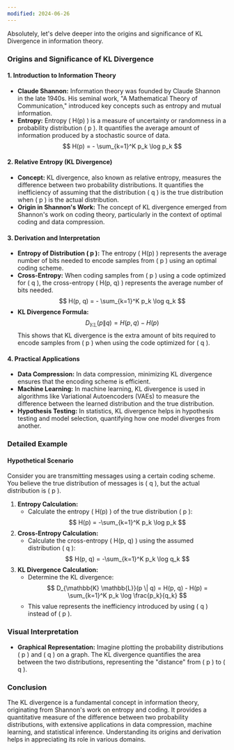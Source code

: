 ```yaml
---
modified: 2024-06-26
---
```

Absolutely, let's delve deeper into the origins and significance of KL Divergence in information theory.

### Origins and Significance of KL Divergence

#### 1. **Introduction to Information Theory**
- **Claude Shannon:** Information theory was founded by Claude Shannon in the late 1940s. His seminal work, "A Mathematical Theory of Communication," introduced key concepts such as entropy and mutual information.
- **Entropy:** Entropy \( H(p) \) is a measure of uncertainty or randomness in a probability distribution \( p \). It quantifies the average amount of information produced by a stochastic source of data.
  $$
  H(p) = - \sum_{k=1}^K p_k \log p_k
  $$

#### 2. **Relative Entropy (KL Divergence)**
- **Concept:** KL divergence, also known as relative entropy, measures the difference between two probability distributions. It quantifies the inefficiency of assuming that the distribution \( q \) is the true distribution when \( p \) is the actual distribution.
- **Origin in Shannon's Work:** The concept of KL divergence emerged from Shannon's work on coding theory, particularly in the context of optimal coding and data compression.

#### 3. **Derivation and Interpretation**
- **Entropy of Distribution \( p \):** The entropy \( H(p) \) represents the average number of bits needed to encode samples from \( p \) using an optimal coding scheme.
- **Cross-Entropy:** When coding samples from \( p \) using a code optimized for \( q \), the cross-entropy \( H(p, q) \) represents the average number of bits needed.
  $$
  H(p, q) = - \sum_{k=1}^K p_k \log q_k
  $$
- **KL Divergence Formula:**
  $$
  D_{\mathbb{K} \mathbb{L}}(p \| q) = H(p, q) - H(p)
  $$
  This shows that KL divergence is the extra amount of bits required to encode samples from \( p \) when using the code optimized for \( q \).

#### 4. **Practical Applications**
- **Data Compression:** In data compression, minimizing KL divergence ensures that the encoding scheme is efficient.
- **Machine Learning:** In machine learning, KL divergence is used in algorithms like Variational Autoencoders (VAEs) to measure the difference between the learned distribution and the true distribution.
- **Hypothesis Testing:** In statistics, KL divergence helps in hypothesis testing and model selection, quantifying how one model diverges from another.

### Detailed Example

#### Hypothetical Scenario
Consider you are transmitting messages using a certain coding scheme. You believe the true distribution of messages is \( q \), but the actual distribution is \( p \).

1. **Entropy Calculation:**
   - Calculate the entropy \( H(p) \) of the true distribution \( p \):
     $$
     H(p) = -\sum_{k=1}^K p_k \log p_k
     $$
2. **Cross-Entropy Calculation:**
   - Calculate the cross-entropy \( H(p, q) \) using the assumed distribution \( q \):
     $$
     H(p, q) = -\sum_{k=1}^K p_k \log q_k
     $$
3. **KL Divergence Calculation:**
   - Determine the KL divergence:
     $$
     D_{\mathbb{K} \mathbb{L}}(p \| q) = H(p, q) - H(p) = \sum_{k=1}^K p_k \log \frac{p_k}{q_k}
     $$
   - This value represents the inefficiency introduced by using \( q \) instead of \( p \).

### Visual Interpretation
- **Graphical Representation:** Imagine plotting the probability distributions \( p \) and \( q \) on a graph. The KL divergence quantifies the area between the two distributions, representing the "distance" from \( p \) to \( q \).

### Conclusion
The KL divergence is a fundamental concept in information theory, originating from Shannon's work on entropy and coding. It provides a quantitative measure of the difference between two probability distributions, with extensive applications in data compression, machine learning, and statistical inference. Understanding its origins and derivation helps in appreciating its role in various domains.